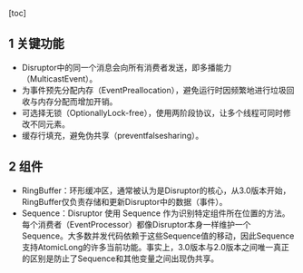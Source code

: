 [toc]

## 1 关键功能

- Disruptor中的同一个消息会向所有消费者发送，即多播能力（MulticastEvent）。
- 为事件预先分配内存（EventPreallocation），避免运行时因频繁地进行垃圾回收与内存分配而增加开销。
- 可选择无锁（OptionallyLock-free），使用两阶段协议，让多个线程可同时修改不同元素。
- 缓存行填充，避免伪共享（preventfalsesharing）。

## 2 组件

- RingBuffer：环形缓冲区，通常被认为是Disruptor的核心，从3.0版本开始，RingBuffer仅负责存储和更新Disruptor中的数据（事件）。
- Sequence：Disruptor 使用 Sequence 作为识别特定组件所在位置的方法。每个消费者（EventProcessor）都像Disruptor本身一样维护一个Sequence。大多数并发代码依赖于这些Sequence值的移动，因此Sequence支持AtomicLong的许多当前功能。事实上，3.0版本与2.0版本之间唯一真正的区别是防止了Sequence和其他变量之间出现伪共享。

